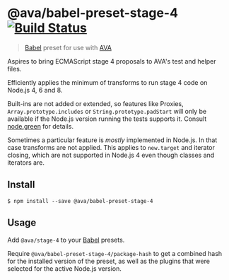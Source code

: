 # @ava/babel-preset-stage-4 [![Build Status](https://travis-ci.org/avajs/babel-preset-stage-4.svg?branch=master)](https://travis-ci.org/avajs/babel-preset-stage-4)

> [Babel] preset for use with [AVA]

Aspires to bring ECMAScript stage 4 proposals to AVA's test and helper files.

Efficiently applies the minimum of transforms to run stage 4 code on Node.js 4, 6 and 8.

Built-ins are not added or extended, so features like Proxies, `Array.prototype.includes` or `String.prototype.padStart` will only be available if the Node.js version running the tests supports it. Consult [node.green] for details.

Sometimes a particular feature is *mostly* implemented in Node.js. In that case transforms are not applied. This applies to `new.target` and iterator closing, which are not supported in Node.js 4 even though classes and iterators are.


## Install

```console
$ npm install --save @ava/babel-preset-stage-4
```


## Usage

Add `@ava/stage-4` to your [Babel] presets.

Require `@ava/babel-preset-stage-4/package-hash` to get a combined hash for the installed version of the preset, as well as the plugins that were selected for the active Node.js version.


[AVA]: https://ava.li
[Babel]: https://babeljs.io
[node.green]: http://node.green
